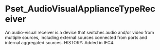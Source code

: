 # Pset_AudioVisualApplianceTypeReceiver

An audio-visual receiver is a device that switches audio and/or video from multiple sources, including external sources connected from ports and internal aggregated sources.  HISTORY: Added in IFC4.
